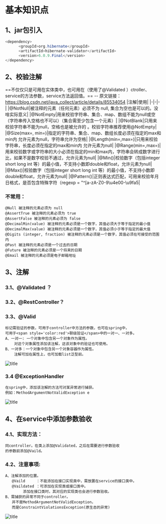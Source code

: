 # 基本知识点
## 1、jar包引入
``` java
<dependency>
      <groupId>org.hibernate</groupId>
      <artifactId>hibernate-validator</artifactId>
      <version>6.0.9.Final</version>
</dependency>
```
## 2、校验注解 
==不仅仅只是可用在实体类中，也可用在（使用了@Validated ）ctroller、
service的方法参数，service方法返回值。==
-- 原文链接：https://blog.csdn.net/java_collect/article/details/85534054
|注解|使用|
|-|-|-|
|@NotNull|被注释的元素（任何元素）必须不为 null, 集合为空也是可以的。没啥实际意义|
|@NotEmpty|用来校验字符串、集合、map、数组不能为null或空 （字符串传入空格也不可以）（集合需至少包含一个元素）|
|@NotBlank|只用来校验字符串不能为null，空格也是被允许的 。校验字符串推荐使用@NotEmpty|
|@Size(max=, min=)|指定的字符串、集合、map、数组长度必须在指定的max和min内 允许元素为null，字符串允许为空格|
|@Length(min=,max=)|只用来校验字符串，长度必须在指定的max和min内 允许元素为null|
|@Range(min=,max=)|用来校验数字或字符串的大小必须在指定的min和max内，字符串会转成数字进行比，如果不是数字校验不通过，允许元素为null|
|@Min()|校验数字（包括integer short long int 等）的最小值，不支持小数即double和float，允许元素为null|
|@Max()|校验数字（包括integer short long int 等）的最小值，不支持小数即double和float，允许元素为null|
|@Pattern()|正则表达式匹配，可用来校验年月日格式，是否包含特殊字符（regexp = "^[a-zA-Z0-9\u4e00-\u9fa5|
### 不常用：
```
@Null 被注释的元素必须为 null
@AssertTrue 被注释的元素必须为 true
@AssertFalse 被注释的元素必须为 false
@DecimalMin(value) 被注释的元素必须是一个数字，其值必须大于等于指定的最小值
@DecimalMax(value) 被注释的元素必须是一个数字，其值必须小于等于指定的最大值
@Digits (integer, fraction) 被注释的元素必须是一个数字，其值必须在可接受的范围内
@Past 被注释的元素必须是一个过去的日期
@Future 被注释的元素必须是一个将来的日期
@Email 被注释的元素必须是电子邮箱地址
```
## 3、注解
### 3.1、@Validated ？
### 3.2、@RestController？
### 3.3、@Valid 
  	标记需验证的参数，可用于controller中方法的参数，也可在spring中，
	可用于<span style='color:red'>联级验证</span>中的一对一、一对多。
	A、一对一: 一个对象中包含另一个对象作为属性。
		对这个对象属性添加该注解，这该对象中的验证也可使用。
	B、一对多：一个对象中包含另一个对象容器作为属性。
		注解可加在属性上，也可加载list泛型前。
![title](https://i.loli.net/2019/12/25/D2lnKajL7B3FWZX.png)
### 3.4 @ExceptionHandler
	在spring中，添加该注解的方法可对某异常进行捕获。
	例如：MethodArgumentNotValidException e
![title](https://i.loli.net/2019/12/25/DkXS72z8ymVHs9g.png)

## 4、在service中添加参数验收
### 4.1、实现方法：
	同controller。在类上添加@Validated，之后在需要进行参数验收
	的参数前添加@Vaild。
### 4.2、注意事项:
	A、注解添加的位置。
	   @Vaild     ：不能添加在接口实现类中，需放置在service的接口类中。
	   @Vaildated ：可添加在实现类或接口类中。
			添加在接口类时，其对应的实现类也会进行参数验收。
	B、需捕获的异常不同于controller。
	   并不是MethodArgumentNotValidException，
	   而是ConstraintViolationsException(原生态的异常)
![title](https://i.loli.net/2019/12/25/LfBN1nYHap4oICl.png)

	